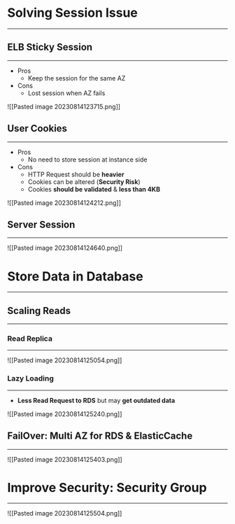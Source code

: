 # Solving Session Issue
---

## ELB Sticky Session
---

* Pros
	* Keep the session for the same AZ
* Cons
	* Lost session when AZ fails

![[Pasted image 20230814123715.png]]

## User Cookies
---

* Pros
	* No need to store session at instance side
* Cons
	* HTTP Request should be **heavier**
	* Cookies can be altered (**Security Risk**)
	* Cookies **should be validated** & **less than 4KB**

![[Pasted image 20230814124212.png]]

## Server Session
---

![[Pasted image 20230814124640.png]]

# Store Data in Database
---

## Scaling Reads
---

### Read Replica
---

![[Pasted image 20230814125054.png]]

### Lazy Loading
---

* **Less Read Request to RDS** but may **get outdated data**

![[Pasted image 20230814125240.png]]

## FailOver: Multi AZ for RDS & ElasticCache
---

![[Pasted image 20230814125403.png]]

# Improve Security: Security Group
---

![[Pasted image 20230814125504.png]]
